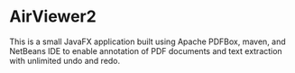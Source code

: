 # AirViewer2
This is a small JavaFX application built using Apache PDFBox, maven, and NetBeans IDE to enable annotation of PDF documents and text extraction with unlimited undo and redo.
